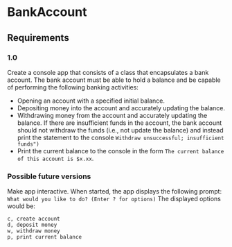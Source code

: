 # BankAccount
## Requirements
### 1.0
Create a console app that consists of a class that encapsulates a bank account. The bank account must be able to hold a balance and be capable of performing the following banking activities:
* Opening an account with a specified initial balance.
* Depositing money into the account and accurately updating the balance.
* Withdrawing money from the account and accurately updating the balance. If there are insufficient funds in the account, the bank account should not withdraw the funds (i.e., not update the balance) and instead print the statement to the console `Withdraw unsuccessful; insufficient funds")`
* Print the current balance to the console in the form `The current balance of this account is $x.xx`.
### Possible future versions
Make app interactive. When started, the app displays the following prompt: `What would you like to do? (Enter ? for options)` The displayed options would be:

```
c, create account
d, deposit money
w, withdraw money
p, print current balance
```
